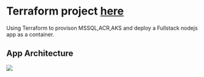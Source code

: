 # Terraform project [here](https://github.com/maqamylee0/SheCloudSchoolDevOps)
Using Terraform to provison MSSQL,ACR,AKS and deploy a Fullstack nodejs app as a container.
 
## App Architecture
![](https://github.com/maqamylee0/SheCodesFullstackAppDevops/blob/main/Add%20a%20heading%20(5).png)
